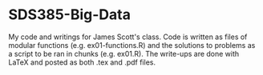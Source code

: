 # SDS385-Big-Data
My code and writings for James Scott's class. Code is written as files of modular functions (e.g. ex01-functions.R) and the solutions to problems as a script to be ran in chunks (e.g. ex01.R). The write-ups are done with LaTeX and posted as both .tex and .pdf files. 
